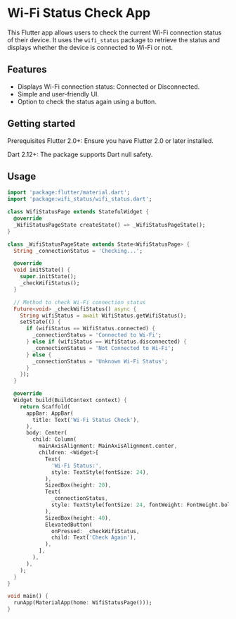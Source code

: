 # Wi-Fi Status Check App

This Flutter app allows users to check the current Wi-Fi connection status of their device. It uses the `wifi_status` package to retrieve the status and displays whether the device is connected to Wi-Fi or not.

## Features
- Displays Wi-Fi connection status: Connected or Disconnected.
- Simple and user-friendly UI.
- Option to check the status again using a button.

## Getting started

Prerequisites
Flutter 2.0+: Ensure you have Flutter 2.0 or later installed.

Dart 2.12+: The package supports Dart null safety.

## Usage


```dart
import 'package:flutter/material.dart';
import 'package:wifi_status/wifi_status.dart';

class WifiStatusPage extends StatefulWidget {
  @override
  _WifiStatusPageState createState() => _WifiStatusPageState();
}

class _WifiStatusPageState extends State<WifiStatusPage> {
  String _connectionStatus = 'Checking...';

  @override
  void initState() {
    super.initState();
    _checkWifiStatus();
  }

  // Method to check Wi-Fi connection status
  Future<void> _checkWifiStatus() async {
    String wifiStatus = await WifiStatus.getWifiStatus();
    setState(() {
      if (wifiStatus == WifiStatus.connected) {
        _connectionStatus = 'Connected to Wi-Fi';
      } else if (wifiStatus == WifiStatus.disconnected) {
        _connectionStatus = 'Not Connected to Wi-Fi';
      } else {
        _connectionStatus = 'Unknown Wi-Fi Status';
      }
    });
  }

  @override
  Widget build(BuildContext context) {
    return Scaffold(
      appBar: AppBar(
        title: Text('Wi-Fi Status Check'),
      ),
      body: Center(
        child: Column(
          mainAxisAlignment: MainAxisAlignment.center,
          children: <Widget>[
            Text(
              'Wi-Fi Status:',
              style: TextStyle(fontSize: 24),
            ),
            SizedBox(height: 20),
            Text(
              _connectionStatus,
              style: TextStyle(fontSize: 24, fontWeight: FontWeight.bold),
            ),
            SizedBox(height: 40),
            ElevatedButton(
              onPressed: _checkWifiStatus,
              child: Text('Check Again'),
            ),
          ],
        ),
      ),
    );
  }
}

void main() {
  runApp(MaterialApp(home: WifiStatusPage()));
}

```
